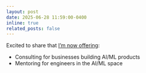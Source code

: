 ```yaml
---
layout: post
date: 2025-06-28 11:59:00-0400
inline: true
related_posts: false
---
```


Excited to share that <a href="https://xmarva.github.io/services/">I’m now offering</a>:
<ul>
    <li>Consulting for businesses building AI/ML products</li>
    <li>Mentoring for engineers in the AI/ML space</li>
</ul>